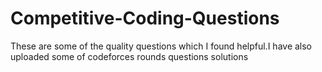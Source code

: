 # Competitive-Coding-Questions
These are some of the quality questions which I found helpful.I have also uploaded some of codeforces rounds questions solutions
